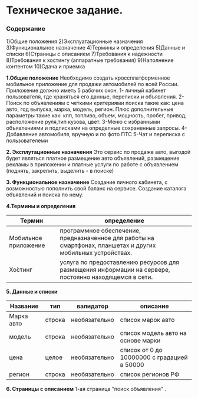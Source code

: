 # Техническое задание.
### Содержание
1)Общие положения
2)Эксплуатационные назначения
3)Функциональное назначение
4)Термины и определения
5)Данные и списки
6)Страницы с описанием
7)Требования к надежности
8)Требования к хостингу (аппаратные требования)
9)Наполнение контентом
10)Сдача и приемка

**1.Общие положение**
Необходимо создать кроссплатформенное мобильное приложение для продажи автомобилей по всей России. Приложение должно иметь 5 рабочих окон.
1- личный кабинет пользователя, где храняться его данные, переписки и объявления. 
2-Поиск по объявлениям с четкими критериями поиска такие как: цена авто, год выпуска, марка, модель, регион. Плюс дополнительные параметры такие как: кпп, топливо, объем, мощность, пробег, привод, расположение руля,тип кузова, цвет.
3-Меню с избранными объявлениями и подписками на определные сохраненные запросы.
4-Добавление автомобиля, вручную и по фото ПТС
5-Чат и переписка с пользователеми 

**2. Эксплутационные назначения**
Это сервис по продаже авто, выгодой будет являться платное размещение авто объявлений, размещение рекламы в приложении и платные услуги по работе с объявлением (поднять, закрепить, выделить - в поиске)

**3. Функциональное назначение**
Создание личного кабинета, с возможностью пополнить свой баланс на сервисе.
Создание каталога объявлений и поиска по нему.

**4.Термины и определения**

**Термин**| **определение**
--- | --- |
Мобильное приложение | программное обеспечение, предназначенное для работы на смартфонах, планшетах и других мобильных устройствах.
Хо́стинг |  услуга по предоставлению ресурсов для размещения информации на сервере, постоянно находящемся в сети.

**5. Данные и списки**

Название | тип | валидатор | описание
-------- | --- |---------- | --------  
Марка авто | строка | необязательно | список марок авто
модель | строка |  необязательно | список модель авто на основе марки
цена | целое | необязательно | список от 0 до 10000000 с градацией в 50000
регион | строка | необязательно | список регионов РФ

**6. Страницы с описанием**
1-ая страница "поиск объявления"
.
